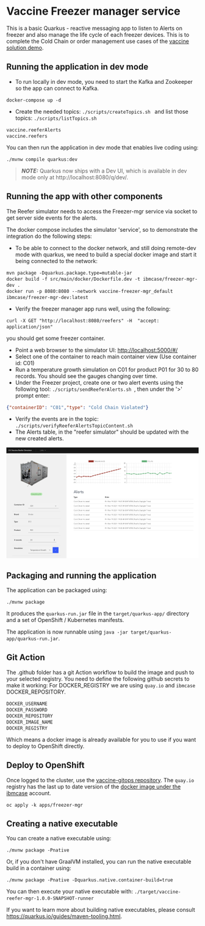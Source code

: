 # Vaccine Freezer manager service

This is a basic Quarkus - reactive messaging app to listen to Alerts on freezer and also manage the life cycle of each freezer devices. This is to complete the Cold Chain or order management use cases of the [vaccine solution demo](https://ibm-cloud-architecture.github.io/vaccine-solution-main/).

## Running the application in dev mode

* To run locally in dev mode, you need to start the Kafka and Zookeeper so the app can connect to Kafka.  

```shell
docker-compose up -d
```

* Create the needed topics: `./scripts/createTopics.sh ` and list those topics: `./scripts/listTopics.sh `

```
vaccine.reeferAlerts
vaccine.reefers
```

You can then run the application in dev mode that enables live coding using:

```shell script
./mvnw compile quarkus:dev
```

> **_NOTE:_**  Quarkus now ships with a Dev UI, which is available in dev mode only at http://localhost:8080/q/dev/.

## Running the app with other components

The Reefer simulator needs to access the Freezer-mgr service via socket to get server side events for the alerts. 

The docker compose includes the simulator 'service', so to demonstrate the integration do the following steps:

* To be able to connect to the docker network, and still doing remote-dev mode with quarkus, we need to build a special docker image and start it being connected to the network:

```shell
mvn package -Dquarkus.package.type=mutable-jar
docker build -f src/main/docker/Dockerfile.dev -t ibmcase/freezer-mgr-dev .
docker run -p 8080:8080 --network vaccine-freezer-mgr_default ibmcase/freezer-mgr-dev:latest
```

* Verify the freezer manager app runs well, using the following: 

```shell
curl -X GET "http://localhost:8080/reefers" -H  "accept: application/json"
```
you should get some freezer container.

* Point a web browser to the simulator UI:  [http://localhost:5000/#/](http://localhost:5000/#/)
* Select one of the container to reach main container view (Use container id: C01)
* Run a temperature growth simulation on C01 for product P01 for 30 to 80 records. You should see the gauges changing over time.
* Under the Freezer project, create one or two alert events using the following tool: `./scripts/sendReeferAlerts.sh `, then under the '>' prompt enter:

```json
{"containerID": "C01","type": "Cold Chain Violated"}
```

* Verify the events are in the topic: ` ./scripts/verifyReeferAlertsTopicContent.sh `
* The Alerts table, in the "reefer simulator" should be updated with the new created alerts.

![](./docs/simulator.png)

## Packaging and running the application

The application can be packaged using:

```shell script
./mvnw package 
```

It produces the `quarkus-run.jar` file in the `target/quarkus-app/` directory and a set of OpenShift / Kubernetes manifests.

The application is now runnable using `java -jar target/quarkus-app/quarkus-run.jar`.

## Git Action

The .github folder has a git Action workflow to build the image and push to your selected registry. You need to define the following github secrets to make it working: For DOCKER_REGISTRY we are using `quay.io` and `ibmcase` DOCKER_REPOSITORY.

```shell
DOCKER_USERNAME 
DOCKER_PASSWORD
DOCKER_REPOSITORY 
DOCKER_IMAGE_NAME 
DOCKER_REGISTRY
```

Which means a docker image is already available for you to use if you want to deploy to OpenShift directly.

## Deploy to OpenShift

Once logged to the cluster, use the [vaccine-gitops repository](https://github.com/ibm-cloud-architecture/vaccine-gitops).
The `quay.io` registry has the last up to date version of the [docker image under the ibmcase](https://quay.io/repository/ibmcase/vaccine-freezer-mgr) account.

```shell
oc apply -k apps/freezer-mgr
```

## Creating a native executable

You can create a native executable using: 

```shell script
./mvnw package -Pnative
```

Or, if you don't have GraalVM installed, you can run the native executable build in a container using: 
```shell script
./mvnw package -Pnative -Dquarkus.native.container-build=true
```

You can then execute your native executable with: `./target/vaccine-reefer-mgr-1.0.0-SNAPSHOT-runner`

If you want to learn more about building native executables, please consult https://quarkus.io/guides/maven-tooling.html.
